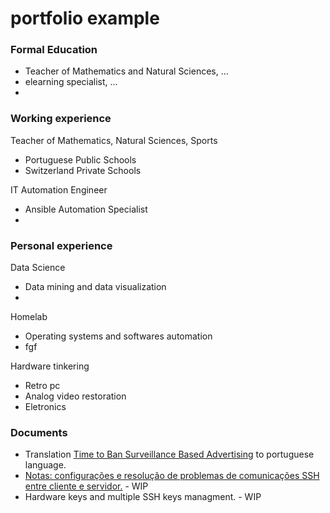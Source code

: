 # portfolio example


### Formal Education
  - Teacher of Mathematics and Natural Sciences, ...
  - elearning specialist, ...
  - 


### Working experience

Teacher of Mathematics, Natural Sciences, Sports
  - Portuguese Public Schools
  - Switzerland Private Schools

IT Automation Engineer
  - Ansible Automation Specialist
  - 

### Personal experience
Data Science
  - Data mining and data visualization
  - 

Homelab
  - Operating systems and softwares automation
  - fgf
    
Hardware tinkering
  - Retro pc
  - Analog video restoration
  - Eletronics
    
### Documents
  - Translation [Time to Ban Surveillance Based Advertising](https://github.com/zcavaleiro/tempo-de-banir-a-publicidade-baseada-em-vigilancia) to portuguese language.
  - [Notas: configurações e resolução de problemas de comunicações SSH entre cliente e servidor.](https://github.com/zcavaleiro/public-docs/blob/main/portuguese/configura%C3%A7%C3%B5es-e-resolu%C3%A7%C3%A3o-de-problemas-de-comunica%C3%A7%C3%B5es-SSH-entre-cliente-e-servidor.md) - WIP
  - Hardware keys and multiple SSH keys managment. - WIP
    



